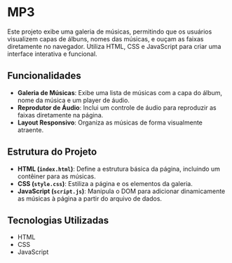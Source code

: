 # MP3

Este projeto exibe uma galeria de músicas, permitindo que os usuários visualizem capas de álbuns, nomes das músicas, e ouçam as faixas diretamente no navegador. Utiliza HTML, CSS e JavaScript para criar uma interface interativa e funcional.

## Funcionalidades

* **Galeria de Músicas**: Exibe uma lista de músicas com a capa do álbum, nome da música e um player de áudio.
* **Reprodutor de Áudio**: Inclui um controle de áudio para reproduzir as faixas diretamente na página.
* **Layout Responsivo**: Organiza as músicas de forma visualmente atraente.

## Estrutura do Projeto

* **HTML (`index.html`)**: Define a estrutura básica da página, incluindo um contêiner para as músicas.
* **CSS (`style.css`)**: Estiliza a página e os elementos da galeria.
* **JavaScript (`script.js`)**: Manipula o DOM para adicionar dinamicamente as músicas à página a partir do arquivo de dados.

## Tecnologias Utilizadas

* HTML
* CSS
* JavaScript
